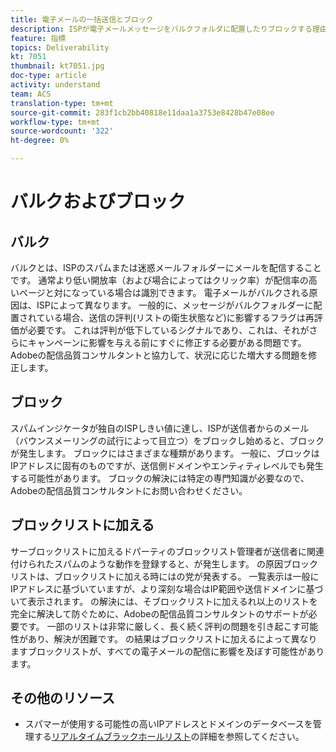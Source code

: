 ```yaml
---
title: 電子メールの一括送信とブロック
description: ISPが電子メールメッセージをバルクフォルダに配置したりブロックする理由を説明します。
feature: 指標
topics: Deliverability
kt: 7051
thumbnail: kt7051.jpg
doc-type: article
activity: understand
team: ACS
translation-type: tm+mt
source-git-commit: 283f1cb2bb40818e11daa1a3753e8428b47e08ee
workflow-type: tm+mt
source-wordcount: '322'
ht-degree: 0%

---
```



# バルクおよびブロック

## バルク

バルクとは、ISPのスパムまたは迷惑メールフォルダーにメールを配信することです。 通常より低い開放率（および場合によってはクリック率）が配信率の高いページと対になっている場合は識別できます。 電子メールがバルクされる原因は、ISPによって異なります。 一般的に、メッセージがバルクフォルダーに配置されている場合、送信の評判(リストの衛生状態など)に影響するフラグは再評価が必要です。 これは評判が低下しているシグナルであり、これは、それがさらにキャンペーンに影響を与える前にすぐに修正する必要がある問題です。 Adobeの配信品質コンサルタントと協力して、状況に応じた増大する問題を修正します。

## ブロック

スパムインジケータが独自のISPしきい値に達し、ISPが送信者からのメール（バウンスメーリングの試行によって目立つ）をブロックし始めると、ブロックが発生します。 ブロックにはさまざまな種類があります。 一般に、ブロックはIPアドレスに固有のものですが、送信側ドメインやエンティティレベルでも発生する可能性があります。 ブロックの解決には特定の専門知識が必要なので、Adobeの配信品質コンサルタントにお問い合わせください。

## ブロックリストに加える

サーブロックリストに加えるドパーティのブロックリスト管理者が送信者に関連付けられたスパムのような動作を登録すると、が発生します。 の原因ブロックリストは、ブロックリストに加える時にはの党が発表する。 一覧表示は一般にIPアドレスに基づいていますが、より深刻な場合はIP範囲や送信ドメインに基づいて表示されます。 の解決には、そブロックリストに加えるれ以上のリストを完全に解決して防ぐために、Adobeの配信品質コンサルタントのサポートが必要です。 一部のリストは非常に厳しく、長く続く評判の問題を引き起こす可能性があり、解決が困難です。 の結果はブロックリストに加えるによって異なりますブロックリストが、すべての電子メールの配信に影響を及ぼす可能性があります。

## その他のリソース

* スパマーが使用する可能性の高いIPアドレスとドメインのデータベースを管理する[リアルタイムブラックホールリスト](/help/additional-resources/blocklist-databases.md)の詳細を参照してください。
